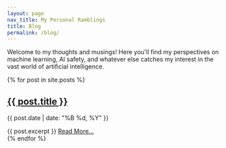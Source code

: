 ```yaml
---
layout: page
nav_title: My Personal Ramblings
title: Blog
permalink: /blog/
---
```


Welcome to my thoughts and musings! Here you'll find my perspectives on machine learning, AI safety, and whatever else catches my interest in the vast world of artificial intelligence.

{% for post in site.posts %}
  <article class="post-preview">
    <h2><a href="{{ post.url | relative_url }}">{{ post.title }}</a></h2>
    <p class="post-meta">{{ post.date | date: "%B %d, %Y" }}</p>
    {{ post.excerpt }}
    <a href="{{ post.url | relative_url }}" class="read-more">Read More...</a>
  </article>
{% endfor %}